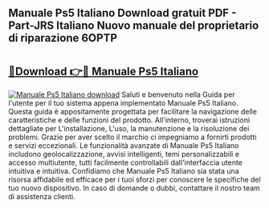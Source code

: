 ## Manuale Ps5 Italiano Download gratuit PDF - Part-JRS Italiano Nuovo manuale del proprietario di riparazione 6OPTP

# <h2><a href="http://dfepir1.blite.top/?on=Manuale+Ps5+Italiano">🔗Download 👉🔴 Manuale Ps5 Italiano</a></h2>

[![Manuale Ps5 Italiano download](https://i.imgur.com/lujVjoI.png)](http://dfepir1.blite.top/?on=Manuale+Ps5+Italiano)
Saluti e benvenuto nella Guida per l'utente per il tuo sistema appena implementato Manuale Ps5 Italiano. Questa guida è appositamente progettata per facilitare la navigazione delle caratteristiche e delle funzioni del prodotto. All'interno, troverai istruzioni dettagliate per L'installazione, L'uso, la manutenzione e la risoluzione dei problemi. Grazie per aver scelto il marchio ci impegniamo a fornirti prodotti e servizi eccezionali. Le funzionalità avanzate di Manuale Ps5 Italiano includono geolocalizzazione, avvisi intelligenti, temi personalizzabili e accesso multiutente, tutti facilmente controllabili dall'interfaccia utente intuitiva e intuitiva. Confidiamo che Manuale Ps5 Italiano sia stata una risorsa affidabile ed efficace per i tuoi sforzi per conoscere le specifiche del tuo nuovo dispositivo. In caso di domande o dubbi, contattare il nostro team di assistenza clienti.

